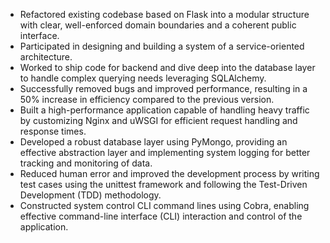 - Refactored existing codebase based on Flask into a modular structure with clear, well-enforced domain boundaries and a coherent public interface.
- Participated in designing and building a system of a service-oriented architecture.
- Worked to ship code for backend and dive deep into the database layer to handle complex querying needs leveraging SQLAlchemy.
- Successfully removed bugs and improved performance, resulting in a 50% increase in efficiency compared to the previous version.
- Built a high-performance application capable of handling heavy traffic by customizing Nginx and uWSGI for efficient request handling and response times.
- Developed a robust database layer using PyMongo, providing an effective abstraction layer and implementing system logging for better tracking and monitoring of data.
- Reduced human error and improved the development process by writing test cases using the unittest framework and following the Test-Driven Development (TDD) methodology.
- Constructed system control CLI command lines using Cobra, enabling effective command-line interface (CLI) interaction and control of the application.
